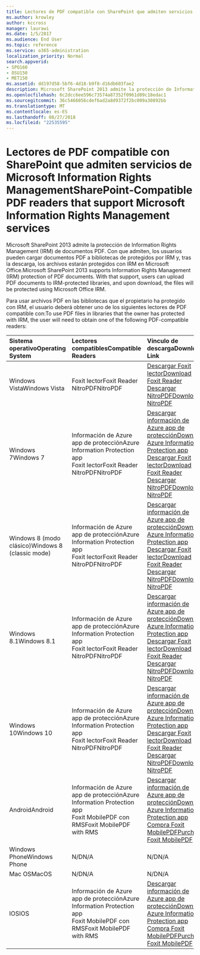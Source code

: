```yaml
---
title: Lectores de PDF compatible con SharePoint que admiten servicios de Microsoft Information Rights Management
ms.author: krowley
author: kccross
manager: laurawi
ms.date: 1/5/2017
ms.audience: End User
ms.topic: reference
ms.service: o365-administration
localization_priority: Normal
search.appverid:
- SPO160
- OSU150
- MET150
ms.assetid: dd197d58-5bf6-4d18-b9f8-d16db603fae2
description: Microsoft SharePoint 2013 admite la protección de Information Rights Management (IRM) de documentos PDF. Con que admiten, los usuarios pueden cargar documentos PDF a bibliotecas de protegidos por IRM y, tras la descarga, los archivos estarán protegidos con IRM en Microsoft Office.
ms.openlocfilehash: 6c2dcc6ee596c73574a87352f0961d09c18edac1
ms.sourcegitcommit: 36c5466056cdef6ad2a8d9372f2bc009a30892bb
ms.translationtype: MT
ms.contentlocale: es-ES
ms.lasthandoff: 08/27/2018
ms.locfileid: "22535595"
---
```

# <a name="sharepoint-compatible-pdf-readers-that-support-microsoft-information-rights-management-services"></a><span data-ttu-id="73f01-104">Lectores de PDF compatible con SharePoint que admiten servicios de Microsoft Information Rights Management</span><span class="sxs-lookup"><span data-stu-id="73f01-104">SharePoint-Compatible PDF readers that support Microsoft Information Rights Management services</span></span>

<span data-ttu-id="73f01-p102">Microsoft SharePoint 2013 admite la protección de Information Rights Management (IRM) de documentos PDF. Con que admiten, los usuarios pueden cargar documentos PDF a bibliotecas de protegidos por IRM y, tras la descarga, los archivos estarán protegidos con IRM en Microsoft Office.</span><span class="sxs-lookup"><span data-stu-id="73f01-p102">Microsoft SharePoint 2013 supports Information Rights Management (IRM) protection of PDF documents. With that support, users can upload PDF documents to IRM-protected libraries, and upon download, the files will be protected using Microsoft Office IRM.</span></span>
  
<span data-ttu-id="73f01-107">Para usar archivos PDF en las bibliotecas que el propietario ha protegido con IRM, el usuario deberá obtener uno de los siguientes lectores de PDF compatible con:</span><span class="sxs-lookup"><span data-stu-id="73f01-107">To use PDF files in libraries that the owner has protected with IRM, the user will need to obtain one of the following PDF-compatible readers:</span></span>
  
|<span data-ttu-id="73f01-108">**Sistema operativo**</span><span class="sxs-lookup"><span data-stu-id="73f01-108">**Operating System**</span></span>|<span data-ttu-id="73f01-109">**Lectores compatibles**</span><span class="sxs-lookup"><span data-stu-id="73f01-109">**Compatible Readers**</span></span>|<span data-ttu-id="73f01-110">**Vínculo de descarga**</span><span class="sxs-lookup"><span data-stu-id="73f01-110">**Download Link**</span></span>|
|:-----|:-----|:-----|
|<span data-ttu-id="73f01-111">Windows Vista</span><span class="sxs-lookup"><span data-stu-id="73f01-111">Windows Vista</span></span>  <br/> |<span data-ttu-id="73f01-112">Foxit lector</span><span class="sxs-lookup"><span data-stu-id="73f01-112">Foxit Reader</span></span>  <br/> <span data-ttu-id="73f01-113">NitroPDF</span><span class="sxs-lookup"><span data-stu-id="73f01-113">NitroPDF</span></span>  <br/> |[<span data-ttu-id="73f01-114">Descargar Foxit lector</span><span class="sxs-lookup"><span data-stu-id="73f01-114">Download Foxit Reader</span></span>](https://go.microsoft.com/fwlink/?linkid=253210) <br/> [<span data-ttu-id="73f01-115">Descargar NitroPDF</span><span class="sxs-lookup"><span data-stu-id="73f01-115">Download NitroPDF</span></span>](https://www.gonitro.com/pdf-reader) <br/> |
|<span data-ttu-id="73f01-116">Windows 7</span><span class="sxs-lookup"><span data-stu-id="73f01-116">Windows 7</span></span>  <br/> |<span data-ttu-id="73f01-117">Información de Azure app de protección</span><span class="sxs-lookup"><span data-stu-id="73f01-117">Azure Information Protection app</span></span>  <br/> <span data-ttu-id="73f01-118">Foxit lector</span><span class="sxs-lookup"><span data-stu-id="73f01-118">Foxit Reader</span></span>  <br/> <span data-ttu-id="73f01-119">NitroPDF</span><span class="sxs-lookup"><span data-stu-id="73f01-119">NitroPDF</span></span>  <br/> |[<span data-ttu-id="73f01-120">Descargar información de Azure app de protección</span><span class="sxs-lookup"><span data-stu-id="73f01-120">Download Azure Information Protection app</span></span>](https://go.microsoft.com/fwlink/?linkid=837797) <br/> [<span data-ttu-id="73f01-121">Descargar Foxit lector</span><span class="sxs-lookup"><span data-stu-id="73f01-121">Download Foxit Reader</span></span>](https://go.microsoft.com/fwlink/?linkid=253210) <br/> [<span data-ttu-id="73f01-122">Descargar NitroPDF</span><span class="sxs-lookup"><span data-stu-id="73f01-122">Download NitroPDF</span></span>](https://www.gonitro.com/pdf-reader) <br/> |
|<span data-ttu-id="73f01-123">Windows 8 (modo clásico)</span><span class="sxs-lookup"><span data-stu-id="73f01-123">Windows 8 (classic mode)</span></span>  <br/> |<span data-ttu-id="73f01-124">Información de Azure app de protección</span><span class="sxs-lookup"><span data-stu-id="73f01-124">Azure Information Protection app</span></span>  <br/> <span data-ttu-id="73f01-125">Foxit lector</span><span class="sxs-lookup"><span data-stu-id="73f01-125">Foxit Reader</span></span>  <br/> <span data-ttu-id="73f01-126">NitroPDF</span><span class="sxs-lookup"><span data-stu-id="73f01-126">NitroPDF</span></span>  <br/> |[<span data-ttu-id="73f01-127">Descargar información de Azure app de protección</span><span class="sxs-lookup"><span data-stu-id="73f01-127">Download Azure Information Protection app</span></span>](https://go.microsoft.com/fwlink/?linkid=837797) <br/> [<span data-ttu-id="73f01-128">Descargar Foxit lector</span><span class="sxs-lookup"><span data-stu-id="73f01-128">Download Foxit Reader</span></span>](https://go.microsoft.com/fwlink/?linkid=253210) <br/> [<span data-ttu-id="73f01-129">Descargar NitroPDF</span><span class="sxs-lookup"><span data-stu-id="73f01-129">Download NitroPDF</span></span>](https://www.gonitro.com/pdf-reader) <br/> |
|<span data-ttu-id="73f01-130">Windows 8.1</span><span class="sxs-lookup"><span data-stu-id="73f01-130">Windows 8.1</span></span>  <br/> |<span data-ttu-id="73f01-131">Información de Azure app de protección</span><span class="sxs-lookup"><span data-stu-id="73f01-131">Azure Information Protection app</span></span>  <br/> <span data-ttu-id="73f01-132">Foxit lector</span><span class="sxs-lookup"><span data-stu-id="73f01-132">Foxit Reader</span></span>  <br/> <span data-ttu-id="73f01-133">NitroPDF</span><span class="sxs-lookup"><span data-stu-id="73f01-133">NitroPDF</span></span>  <br/> |[<span data-ttu-id="73f01-134">Descargar información de Azure app de protección</span><span class="sxs-lookup"><span data-stu-id="73f01-134">Download Azure Information Protection app</span></span>](https://go.microsoft.com/fwlink/?linkid=837797) <br/> [<span data-ttu-id="73f01-135">Descargar Foxit lector</span><span class="sxs-lookup"><span data-stu-id="73f01-135">Download Foxit Reader</span></span>](https://go.microsoft.com/fwlink/?linkid=253210) <br/> [<span data-ttu-id="73f01-136">Descargar NitroPDF</span><span class="sxs-lookup"><span data-stu-id="73f01-136">Download NitroPDF</span></span>](https://www.gonitro.com/pdf-reader) <br/> |
|<span data-ttu-id="73f01-137">Windows 10</span><span class="sxs-lookup"><span data-stu-id="73f01-137">Windows 10</span></span>  <br/> |<span data-ttu-id="73f01-138">Información de Azure app de protección</span><span class="sxs-lookup"><span data-stu-id="73f01-138">Azure Information Protection app</span></span>  <br/> <span data-ttu-id="73f01-139">Foxit lector</span><span class="sxs-lookup"><span data-stu-id="73f01-139">Foxit Reader</span></span>  <br/> <span data-ttu-id="73f01-140">NitroPDF</span><span class="sxs-lookup"><span data-stu-id="73f01-140">NitroPDF</span></span>  <br/> |[<span data-ttu-id="73f01-141">Descargar información de Azure app de protección</span><span class="sxs-lookup"><span data-stu-id="73f01-141">Download Azure Information Protection app</span></span>](https://go.microsoft.com/fwlink/?linkid=837797) <br/> [<span data-ttu-id="73f01-142">Descargar Foxit lector</span><span class="sxs-lookup"><span data-stu-id="73f01-142">Download Foxit Reader</span></span>](https://go.microsoft.com/fwlink/?linkid=253210) <br/> [<span data-ttu-id="73f01-143">Descargar NitroPDF</span><span class="sxs-lookup"><span data-stu-id="73f01-143">Download NitroPDF</span></span>](https://www.gonitro.com/pdf-reader) <br/> |
|<span data-ttu-id="73f01-144">Android</span><span class="sxs-lookup"><span data-stu-id="73f01-144">Android</span></span>  <br/> |<span data-ttu-id="73f01-145">Información de Azure app de protección</span><span class="sxs-lookup"><span data-stu-id="73f01-145">Azure Information Protection app</span></span>  <br/> <span data-ttu-id="73f01-146">Foxit MobilePDF con RMS</span><span class="sxs-lookup"><span data-stu-id="73f01-146">Foxit MobilePDF with RMS</span></span>  <br/> |[<span data-ttu-id="73f01-147">Descargar información de Azure app de protección</span><span class="sxs-lookup"><span data-stu-id="73f01-147">Download Azure Information Protection app</span></span>](https://go.microsoft.com/fwlink/?linkid=836827) <br/> [<span data-ttu-id="73f01-148">Compra Foxit MobilePDF</span><span class="sxs-lookup"><span data-stu-id="73f01-148">Purchase Foxit MobilePDF</span></span>](https://play.google.com/store/apps/details?id=com.foxit.mobile.pdf.rms) <br/> |
|<span data-ttu-id="73f01-149">Windows Phone</span><span class="sxs-lookup"><span data-stu-id="73f01-149">Windows Phone</span></span>  <br/> |<span data-ttu-id="73f01-150">N/D</span><span class="sxs-lookup"><span data-stu-id="73f01-150">N/A</span></span>  <br/> |<span data-ttu-id="73f01-151">N/D</span><span class="sxs-lookup"><span data-stu-id="73f01-151">N/A</span></span>  <br/> |
|<span data-ttu-id="73f01-152">Mac OS</span><span class="sxs-lookup"><span data-stu-id="73f01-152">MacOS</span></span>  <br/> |<span data-ttu-id="73f01-153">N/D</span><span class="sxs-lookup"><span data-stu-id="73f01-153">N/A</span></span>  <br/> |<span data-ttu-id="73f01-154">N/D</span><span class="sxs-lookup"><span data-stu-id="73f01-154">N/A</span></span>  <br/> |
|<span data-ttu-id="73f01-155">IOS</span><span class="sxs-lookup"><span data-stu-id="73f01-155">IOS</span></span>  <br/> |<span data-ttu-id="73f01-156">Información de Azure app de protección</span><span class="sxs-lookup"><span data-stu-id="73f01-156">Azure Information Protection app</span></span>  <br/> <span data-ttu-id="73f01-157">Foxit MobilePDF con RMS</span><span class="sxs-lookup"><span data-stu-id="73f01-157">Foxit MobilePDF with RMS</span></span>  <br/> |[<span data-ttu-id="73f01-158">Descargar información de Azure app de protección</span><span class="sxs-lookup"><span data-stu-id="73f01-158">Download Azure Information Protection app</span></span>](https://go.microsoft.com/fwlink/?linkid=836828) <br/> [<span data-ttu-id="73f01-159">Compra Foxit MobilePDF</span><span class="sxs-lookup"><span data-stu-id="73f01-159">Purchase Foxit MobilePDF</span></span>](https://play.google.com/store/apps/details?id=com.foxit.mobile.pdf.rms) <br/> |
   

